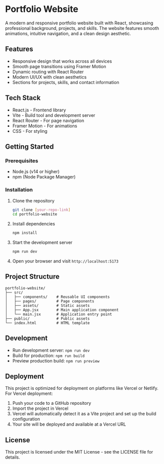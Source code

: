 # Portfolio Website

A modern and responsive portfolio website built with React, showcasing professional background, projects, and skills. The website features smooth animations, intuitive navigation, and a clean design aesthetic.

## Features

- Responsive design that works across all devices
- Smooth page transitions using Framer Motion
- Dynamic routing with React Router
- Modern UI/UX with clean aesthetics
- Sections for projects, skills, and contact information

## Tech Stack

- React.js - Frontend library
- Vite - Build tool and development server
- React Router - For page navigation
- Framer Motion - For animations
- CSS - For styling

## Getting Started

### Prerequisites

- Node.js (v14 or higher)
- npm (Node Package Manager)

### Installation

1. Clone the repository
   ```bash
   git clone [your-repo-link]
   cd portfolio-website
   ```

2. Install dependencies
   ```bash
   npm install
   ```

3. Start the development server
   ```bash
   npm run dev
   ```

4. Open your browser and visit `http://localhost:5173`

## Project Structure

```
portfolio-website/
├── src/
│   ├── components/    # Reusable UI components
│   ├── pages/         # Page components
│   ├── assets/        # Static assets
│   ├── App.jsx        # Main application component
│   └── main.jsx       # Application entry point
├── public/            # Public assets
└── index.html         # HTML template
```

## Development

- Run development server: `npm run dev`
- Build for production: `npm run build`
- Preview production build: `npm run preview`

## Deployment

This project is optimized for deployment on platforms like Vercel or Netlify. For Vercel deployment:

1. Push your code to a GitHub repository
2. Import the project in Vercel
3. Vercel will automatically detect it as a Vite project and set up the build configuration
4. Your site will be deployed and available at a Vercel URL

## License

This project is licensed under the MIT License - see the LICENSE file for details.
